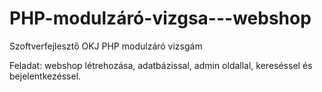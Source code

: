# PHP-modulzáró-vizgsa---webshop

Szoftverfejlesztő OKJ PHP modulzáró vizsgám

Feladat: webshop létrehozása, adatbázissal, admin oldallal, kereséssel és bejelentkezéssel.
